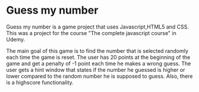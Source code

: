 # Guess my number
Guess my number is a game project that uses Javascript,HTML5 and CSS. This was a project for the course "The complete javascript course" in Udemy.

The main goal of this game is to find the number that is selected randomly each time the game is reset. The user has 20 points at the beginning of the game and get a penalty of -1 point each time he makes a wrong guess. The user gets a hint window that states if the number he guessed is higher or lower compared to the random number he is supposed to guess. Also, there is a highscore functionality.
